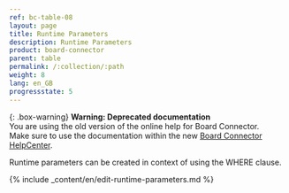 ```yaml
---
ref: bc-table-08
layout: page
title: Runtime Parameters
description: Runtime Parameters
product: board-connector
parent: table
permalink: /:collection/:path
weight: 8
lang: en_GB
progressstate: 5
---
```


{: .box-warning}
**Warning: Deprecated documentation** <br>
You are using the old version of the online help for Board Connector.<br>
Make sure to use the documentation within the new [Board Connector HelpCenter](https://helpcenter.theobald-software.com/board-connector/documentation/introduction/).


Runtime parameters can be created in context of using the WHERE clause.

{% include _content/en/edit-runtime-parameters.md %}